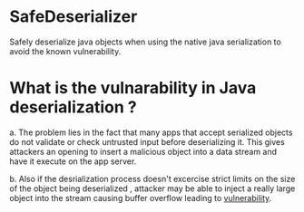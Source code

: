 # SafeDeserializer

Safely deserialize java objects when using the native java serialization to avoid the known vulnerability. 

# What is the vulnarability in Java deserialization ?

a. The problem lies in the fact that many apps that accept serialized objects do not validate or check untrusted input before deserializing it. This gives attackers an opening to insert a malicious object into a data stream and have it execute on the app server. 

b. Also if the desrialization process doesn't excercise strict limits on the size of the object being deserialized , attacker may be able to inject a really large object into the stream causing buffer overflow leading to [vulnerability](https://www.owasp.org/index.php/Buffer_Overflow).


